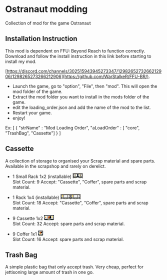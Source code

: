 # Ostranaut modding

Collection of mod for the game Ostranaut



## Installation Instruction

This mod is dependent on FFU: Beyond Reach to function correctly.
Download and follow the install instruction in this link before starting to install my mod.

 [https://discord.com/channels/302515943945273347/1298265273266212906/1298265273266212906](https://github.com/WarStalkeR/FFU-BR/).

- Launch the game, go to "option", "File", then "mod". This will open the mod folder of the game.
- Extract the mod folder you want to install in the mods folder of the game. 
- edit the loading_order.json and add the name of the mod to the list.
- Restart your game.
- enjoy!

Ex:
[
 {
  "strName" : "Mod Loading Order",
  "aLoadOrder" : [
  "core",
  "TrashBag",
  "Cassette"]
 }
]

## Cassette
A collection of storage to organised your Scrap material and spare parts. Available in the scrapshop and rarely on derelict.

- 1 Small Rack 1x2 (installable) ![Small Rack](Cassette/images/ItmCRack02.png)  
    Slot Count: 9  Accept: "Cassette", "Coffer", spare parts and scrap material.
  
- 1 Rack 1x4 (installable) ![Rack](Cassette/images/ItmCRack01.png)  
    Slot Count: 18  Accept: "Cassette", "Coffer", spare parts and scrap material.
  
- 9 Cassette 1x2 ![Cassette](Cassette/images/ItmCassette02.png)  
    Slot Count: 32  Accept: spare parts and scrap material.
  
- 9 Coffer 1x1 ![Coffer](Cassette/images/ItmCBox02.png)  
    Slot Count: 16 Accept: spare parts and scrap material.

## Trash Bag
A simple plastic bag that only accept trash. Very cheap, perfect for jettisoning large amount of trash in one go.
